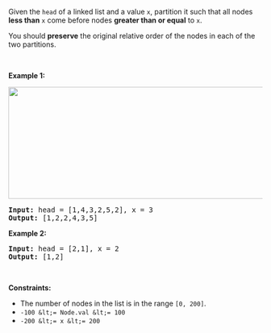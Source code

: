 Given the `` head `` of a linked list and a value `` x ``, partition it such that all nodes __less than__ `` x `` come before nodes __greater than or equal__ to `` x ``.

You should __preserve__ the original relative order of the nodes in each of the two partitions.

&nbsp;

__Example 1:__

<img alt="" src="https://assets.leetcode.com/uploads/2021/01/04/partition.jpg" style="width: 662px; height: 222px;"/>

<pre>
<strong>Input:</strong> head = [1,4,3,2,5,2], x = 3
<strong>Output:</strong> [1,2,2,4,3,5]
</pre>

__Example 2:__

<pre>
<strong>Input:</strong> head = [2,1], x = 2
<strong>Output:</strong> [1,2]
</pre>

&nbsp;

__Constraints:__

*   The number of nodes in the list is in the range `` [0, 200] ``.
*   `` -100 &lt;= Node.val &lt;= 100 ``
*   `` -200 &lt;= x &lt;= 200 ``